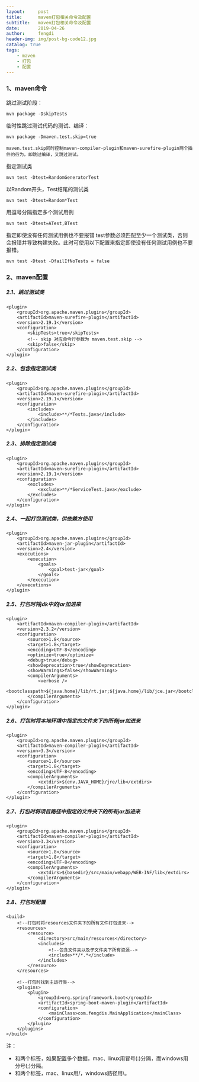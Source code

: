 ```yaml
---
layout:     post
title:      maven打包相关命令及配置
subtitle:   maven打包相关命令及配置
date:       2019-04-26
author:     fengdi
header-img: img/post-bg-code12.jpg
catalog: true
tags:
    - maven
    - 打包
    - 配置
---
```


### 1、maven命令
跳过测试阶段：
```$xslt
mvn package -DskipTests
```

临时性跳过测试代码的测试、编译：
```$xslt
mvn package -Dmaven.test.skip=true

maven.test.skip同时控制maven-compiler-plugin和maven-surefire-plugin两个插件的行为，即跳过编译，又跳过测试。
```

指定测试类
```$xslt
mvn test -Dtest=RandomGeneratorTest
```

以Random开头，Test结尾的测试类
```$xslt
mvn test -Dtest=Random*Test
```

用逗号分隔指定多个测试用例
```$xslt
mvn test -Dtest=ATest,BTest
```

指定即使没有任何测试用例也不要报错
test参数必须匹配至少一个测试类，否则会报错并导致构建失败。此时可使用以下配置来指定即使没有任何测试用例也不要报错。
```$xslt
mvn test -Dtest -DfailIfNoTests = false
```

### 2、maven配置
##### 2.1、跳过测试类
    <plugin>
        <groupId>org.apache.maven.plugins</groupId>
        <artifactId>maven-surefire-plugin</artifactId>
        <version>2.19.1</version>
        <configuration>
            <skipTests>true</skipTests>
            <!-- skip 对应命令行参数为 maven.test.skip -->
            <skip>false</skip>
        </configuration>
    </plugin>
  

##### 2.2、包含指定测试类
    <plugin>
        <groupId>org.apache.maven.plugins</groupId>
        <artifactId>maven-surefire-plugin</artifactId>
        <version>2.19.1</version>
        <configuration>
            <includes>
                <include>**/*Tests.java</include>
            </includes>
        </configuration>
    </plugin>
    
##### 2.3、排除指定测试类
    <plugin>
        <groupId>org.apache.maven.plugins</groupId>
        <artifactId>maven-surefire-plugin</artifactId>
        <version>2.19.1</version>
        <configuration>
            <excludes>
                <exclude>**/*ServiceTest.java</exclude>
            </excludes>
        </configuration>
    </plugin>
    
##### 2.4、一起打包测试类，供依赖方使用
    <plugin>
        <groupId>org.apache.maven.plugins</groupId>
        <artifactId>maven-jar-plugin</artifactId>
        <version>2.4</version>
        <executions>
            <execution>
                <goals>
                    <goal>test-jar</goal>
                </goals>
            </execution>
        </executions>
    </plugin>

##### 2.5、打包时将jdk中的jar加进来
    
    <plugin>
        <artifactId>maven-compiler-plugin</artifactId>
        <version>2.3.2</version>
        <configuration>
            <source>1.8</source>
            <target>1.8</target>
            <encoding>UTF-8</encoding>
            <optimize>true</optimize>  
            <debug>true</debug>  
            <showDeprecation>true</showDeprecation>  
            <showWarnings>false</showWarnings>
            <compilerArguments>
                <verbose />
                <bootclasspath>${java.home}/lib/rt.jar;${java.home}/lib/jce.jar</bootclasspath>
            </compilerArguments>
        </configuration>
    </plugin>
   
##### 2.6、打包时将本地环境中指定的文件夹下的所有jar加进来
 
    <plugin>
        <groupId>org.apache.maven.plugins</groupId>
        <artifactId>maven-compiler-plugin</artifactId>
        <version>3.3</version>
        <configuration>
            <source>1.8</source>
            <target>1.8</target>
            <encoding>UTF-8</encoding>
            <compilerArguments>
                <extdirs>${env.JAVA_HOME}/jre/lib</extdirs>
            </compilerArguments>
        </configuration>
    </plugin>
    
##### 2.7、打包时将项目路径中指定的文件夹下的所有jar加进来

    <plugin>
        <groupId>org.apache.maven.plugins</groupId>
        <artifactId>maven-compiler-plugin</artifactId>
        <version>3.3</version>
        <configuration>
            <source>1.8</source>
            <target>1.8</target>
            <encoding>UTF-8</encoding>
            <compilerArguments>
                <extdirs>${basedir}/src/main/webapp/WEB-INF/lib</extdirs>
            </compilerArguments>
        </configuration>
    </plugin>
    
##### 2.8、打包时配置

    <build>
        <!--打包时将resources文件夹下的所有文件打包进来-->
        <resources>
            <resource>
                <directory>src/main/resources</directory>
                <includes>
                    <!--包含文件夹以及子文件夹下所有资源-->
                    <include>**/*.*</include>
                </includes>
            </resource>
        </resources>

        <!--打包时找到主运行类-->
        <plugins>
            <plugin>
                <groupId>org.springframework.boot</groupId>
                <artifactId>spring-boot-maven-plugin</artifactId>
                <configuration>
                    <mainClass>com.fengdis.MainApplication</mainClass>
                </configuration>
            </plugin>
        </plugins>
    </build>
    
注：
- <bootclasspath>和<extdirs>两个标签，如果配置多个数据，mac、linux用冒号(:)分隔，而windows用分号(;)分隔。
- <bootclasspath>和<extdirs>两个标签，mac、linux用/，windows路径用\。
